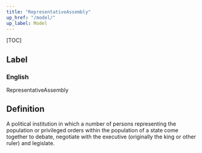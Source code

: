 ```yaml
---
title: "RepresentativeAssembly"
up_href: "/model/"
up_label: Model
---
```


[TOC]

## Label

### English
RepresentativeAssembly


## Definition
A political institution in which a number of persons representing the population or privileged orders within the population of a state come together to debate, negotiate with the executive (originally the king or other ruler) and legislate. 


    

